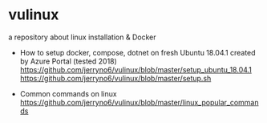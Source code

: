 # vulinux
a repository about linux installation & Docker
- How to setup docker, compose, dotnet on fresh Ubuntu 18.04.1 created by Azure Portal (tested 2018)
https://github.com/jerryno6/vulinux/blob/master/setup_ubuntu_18.04.1
https://github.com/jerryno6/vulinux/blob/master/setup.sh

- Common commands on linux
https://github.com/jerryno6/vulinux/blob/master/linux_popular_commands
